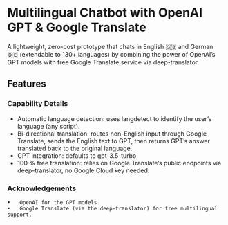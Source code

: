 # Multilingual Chatbot with OpenAI GPT & Google Translate

A lightweight, zero-cost prototype that chats in English 🇬🇧 and German 🇩🇪 (extendable to 130+ languages) by combining the power of OpenAI’s GPT models with free Google Translate service via deep-translator.

## Features

### Capability	Details
- Automatic language detection:	uses langdetect to identify the user’s language (any script).
- Bi-directional translation:	routes non-English input through Google Translate, sends the English text to GPT, then returns GPT’s answer translated back to the original language.
- GPT integration: defaults to gpt-3.5-turbo.
- 100 % free translation:	relies on Google Translate’s public endpoints via deep-translator, no Google Cloud key needed.

### Acknowledgements
	•	OpenAI for the GPT models.
	•	Google Translate (via the deep-translator) for free multilingual support.
	


